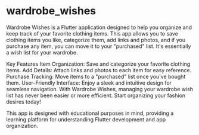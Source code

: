 # wardrobe_wishes

Wardrobe Wishes is a Flutter application designed to help you organize and keep track of your favorite clothing items. This app allows you to save clothing items you like, categorize them, add links and photos, and if you purchase any item, you can move it to your "purchased" list. It's essentially a wish list for your wardrobe.

Key Features
Item Organization: Save and categorize your favorite clothing items.
Add Details: Attach links and photos to each item for easy reference.
Purchase Tracking: Move items to a "purchased" list once you've bought them.
User-Friendly Interface: Enjoy a sleek and intuitive design for seamless navigation.
With Wardrobe Wishes, managing your wardrobe wish list has never been easier or more efficient. Start organizing your fashion desires today!

This app is designed with educational purposes in mind, providing a learning platform for understanding Flutter development and app organization.

